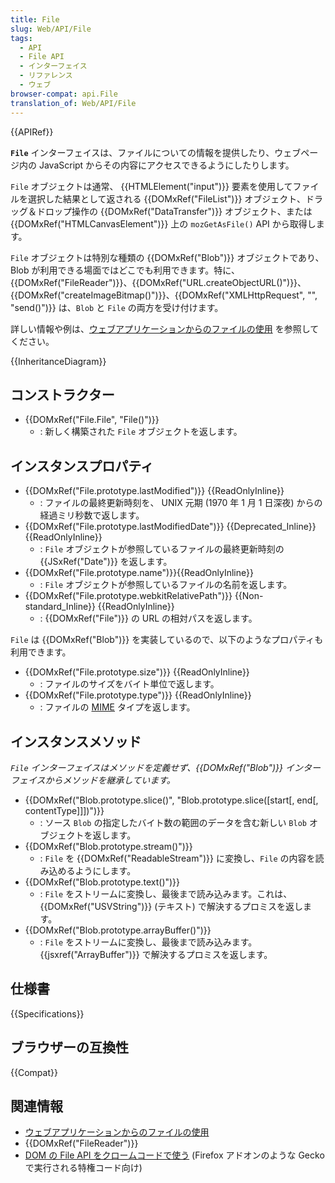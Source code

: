 ```yaml
---
title: File
slug: Web/API/File
tags:
  - API
  - File API
  - インターフェイス
  - リファレンス
  - ウェブ
browser-compat: api.File
translation_of: Web/API/File
---
```

{{APIRef}}

**`File`** インターフェイスは、ファイルについての情報を提供したり、ウェブページ内の JavaScript からその内容にアクセスできるようにしたりします。

`File` オブジェクトは通常、 {{HTMLElement("input")}} 要素を使用してファイルを選択した結果として返される {{DOMxRef("FileList")}} オブジェクト、ドラッグ＆ドロップ操作の {{DOMxRef("DataTransfer")}} オブジェクト、または {{DOMxRef("HTMLCanvasElement")}} 上の `mozGetAsFile()` API から取得します。

`File` オブジェクトは特別な種類の {{DOMxRef("Blob")}} オブジェクトであり、 Blob が利用できる場面ではどこでも利用できます。特に、{{DOMxRef("FileReader")}}、{{DOMxRef("URL.createObjectURL()")}}、{{DOMxRef("createImageBitmap()")}}、{{DOMxRef("XMLHttpRequest", "", "send()")}} は、`Blob` と `File` の両方を受け付けます。

詳しい情報や例は、[ウェブアプリケーションからのファイルの使用](/ja/docs/Web/API/File/Using_files_from_web_applications) を参照してください。

{{InheritanceDiagram}}

## コンストラクター

- {{DOMxRef("File.File", "File()")}}
  - : 新しく構築された `File` オブジェクトを返します。

## インスタンスプロパティ

- {{DOMxRef("File.prototype.lastModified")}} {{ReadOnlyInline}}
  - : ファイルの最終更新時刻を、 UNIX 元期 (1970 年 1 月 1 日深夜) からの経過ミリ秒数で返します。
- {{DOMxRef("File.prototype.lastModifiedDate")}} {{Deprecated_Inline}} {{ReadOnlyInline}}
  - : `File` オブジェクトが参照しているファイルの最終更新時刻の {{JSxRef("Date")}} を返します。
- {{DOMxRef("File.prototype.name")}}{{ReadOnlyInline}}
  - : `File` オブジェクトが参照しているファイルの名前を返します。
- {{DOMxRef("File.prototype.webkitRelativePath")}} {{Non-standard_Inline}} {{ReadOnlyInline}}
  - : {{DOMxRef("File")}} の URL の相対パスを返します。

`File` は {{DOMxRef("Blob")}} を実装しているので、以下のようなプロパティも利用できます。

- {{DOMxRef("File.prototype.size")}} {{ReadOnlyInline}}
  - : ファイルのサイズをバイト単位で返します。
- {{DOMxRef("File.prototype.type")}} {{ReadOnlyInline}}
  - : ファイルの [MIME](/ja/docs/Web/HTTP/Basics_of_HTTP/MIME_types) タイプを返します。

## インスタンスメソッド

_`File` インターフェイスはメソッドを定義せず、{{DOMxRef("Blob")}} インターフェイスからメソッドを継承しています。_

- {{DOMxRef("Blob.prototype.slice()", "Blob.prototype.slice([start[, end[, contentType]]])")}}
  - : ソース `Blob` の指定したバイト数の範囲のデータを含む新しい `Blob` オブジェクトを返します。
- {{DOMxRef("Blob.prototype.stream()")}}
  - : `File` を {{DOMxRef("ReadableStream")}} に変換し、`File` の内容を読み込めるようにします。
- {{DOMxRef("Blob.prototype.text()")}}
  - : `File` をストリームに変換し、最後まで読み込みます。これは、{{DOMxRef("USVString")}} (テキスト) で解決するプロミスを返します。
- {{DOMxRef("Blob.prototype.arrayBuffer()")}}
  - : `File` をストリームに変換し、最後まで読み込みます。 {{jsxref("ArrayBuffer")}} で解決するプロミスを返します。

## 仕様書

{{Specifications}}

## ブラウザーの互換性

{{Compat}}

## 関連情報

- [ウェブアプリケーションからのファイルの使用](/ja/docs/Web/API/File/Using_files_from_web_applications)
- {{DOMxRef("FileReader")}}
- [DOM の File API をクロームコードで使う](/ja/docs/Extensions/Using_the_DOM_File_API_in_chrome_code) (Firefox アドオンのような Gecko で実行される特権コード向け)
